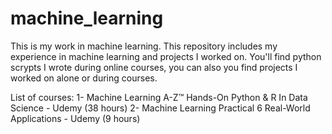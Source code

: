 # machine_learning
This is my work in machine learning. This repository includes my experience in machine learning and projects I worked on.
You'll find python scrypts I wrote during online courses,
you can also you find projects I worked on alone or during courses.

List of courses:
1- Machine Learning A-Z™ Hands-On Python & R In Data Science - Udemy (38 hours)
2- Machine Learning Practical 6 Real-World Applications - Udemy (9 hours)
